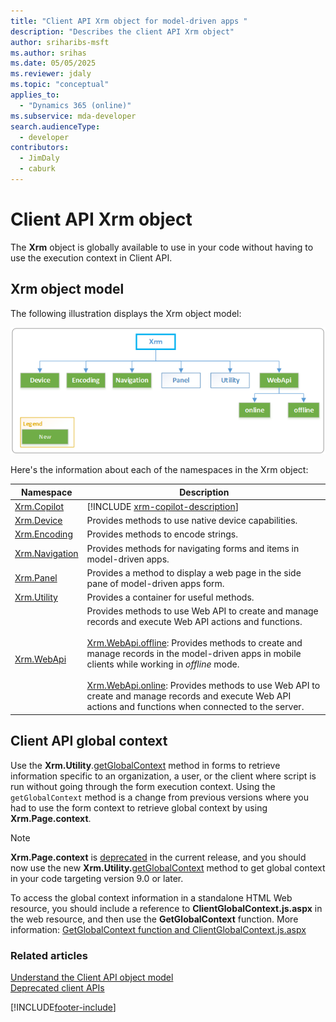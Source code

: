```yaml
---
title: "Client API Xrm object for model-driven apps "
description: "Describes the client API Xrm object"
author: sriharibs-msft
ms.author: srihas
ms.date: 05/05/2025
ms.reviewer: jdaly
ms.topic: "conceptual"
applies_to:
  - "Dynamics 365 (online)"
ms.subservice: mda-developer
search.audienceType:
  - developer
contributors: 
  - JimDaly
  - caburk
---
```


# Client API Xrm object

The **Xrm** object is globally available to use in your code without having to use the execution context in Client API.

## Xrm object model

The following illustration displays the Xrm object model:

![Xrm Object Model.](../media/ClientAPI-XrmModel.png)

Here's the information about each of the namespaces in the Xrm object:

| Namespace| Description|
| ---| ---|
| [Xrm.Copilot](reference/xrm-copilot.md)| [!INCLUDE [xrm-copilot-description](reference/Xrm-Copilot/includes/xrm-copilot-description.md)]|
| [Xrm.Device](reference/xrm-device.md)| Provides methods to use native device capabilities. |
| [Xrm.Encoding](reference/xrm-encoding.md)     | Provides methods to encode strings.|
| [Xrm.Navigation](reference/xrm-navigation.md) | Provides methods for navigating forms and items in model-driven apps.|
| [Xrm.Panel](reference/xrm-panel.md)           | Provides a method to display a web page in the side pane of model-driven apps form.|
| [Xrm.Utility](reference/xrm-utility.md)       | Provides a container for useful methods.|
| [Xrm.WebApi](reference/xrm-webapi.md)         | Provides methods to use Web API to create and manage records and execute Web API actions and functions.<br/><br/>[Xrm.WebApi.offline](reference/xrm-webapi/offline.md): Provides methods to create and manage records in the model-driven apps in mobile clients while working in _offline_ mode.<br/><br/>[Xrm.WebApi.online](reference/xrm-webapi/online.md): Provides methods to use Web API to create and manage records and execute Web API actions and functions when connected to the server. |

## Client API global context

Use the **Xrm.Utility**.[getGlobalContext](reference/xrm-utility/getGlobalContext.md) method in forms to retrieve information specific to an organization, a user, or the client where script is run without going through the form execution context. Using the `getGlobalContext` method is a change from previous versions where you had to use the form context to retrieve global context by using **Xrm.Page.context**.

> [!NOTE] 
> **Xrm.Page.context** is [deprecated](/dynamics365/get-started/whats-new/customer-engagement/important-changes-coming#some-client-apis-are-deprecated) in the current release, and you should now use the new **Xrm.Utility.**[getGlobalContext](reference/xrm-utility/getGlobalContext.md) method to get global context in your code targeting version 9.0 or later.

To access the global context information in a standalone HTML Web resource, you should include a reference to **ClientGlobalContext.js.aspx** in the web resource, and then use the **GetGlobalContext** function. More information: [GetGlobalContext function and ClientGlobalContext.js.aspx](reference/GetGlobalContext-ClientGlobalContext.js.aspx.md)

### Related articles

[Understand the Client API object model](understand-clientapi-object-model.md)<br/>
[Deprecated client APIs](/dynamics365/get-started/whats-new/customer-engagement/important-changes-coming#some-client-apis-are-deprecated)

[!INCLUDE[footer-include](../../../includes/footer-banner.md)]
